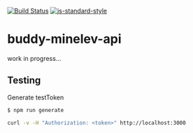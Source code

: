 [![Build Status](https://travis-ci.org/telemark/buddy-minelev-api.svg?branch=master)](https://travis-ci.org/telemark/buddy-minelev-api)
[![js-standard-style](https://img.shields.io/badge/code%20style-standard-brightgreen.svg?style=flat)](https://github.com/feross/standard)
# buddy-minelev-api

work in progress...

## Testing

Generate testToken

```sh
$ npm run generate
```

```sh
curl -v -H "Authorization: <token>" http://localhost:3000
```
